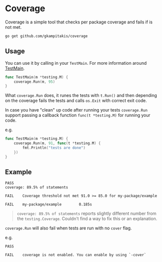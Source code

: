 # Coverage

Coverage is a simple tool that checks per package coverage and fails if is not met.

```bash
go get github.com/gkampitakis/coverage
```

## Usage

You can use it by calling in your `TestMain`. For more information around [TestMain](https://pkg.go.dev/testing#hdr-Main).


```go
func TestMain(m *testing.M) {
	coverage.Run(m, 95)
}
```

What `coverage.Run` does, it runes the tests with `t.Run()` and then depending on the coverage fails the tests and calls `os.Exit` with correct exit code.

In case you have "clean" up code after running your tests `coverage.Run` support passing a callback function `func(t *testing.M)` for running your code. 

e.g. 

```go
func TestMain(m *testing.M) {
	coverage.Run(m, 91, func(t *testing.M) {
		fmt.Println("tests are done")
	})
}
```

## Example

```
PASS
coverage: 89.5% of statements

FAIL    Coverage threshold not met 91.0 >= 85.0 for my-package/example

FAIL    my-package/example        0.185s
```

> `coverage: 89.5% of statements` reports slightly different number from the
`testing.Coverage`. Couldn't find a way to fix this or an explanation.

`coverage.Run` will also fail when tests are run with no `cover` flag.

e.g.

```
PASS

FAIL    coverage is not enabled. You can enable by using `-cover`
```
